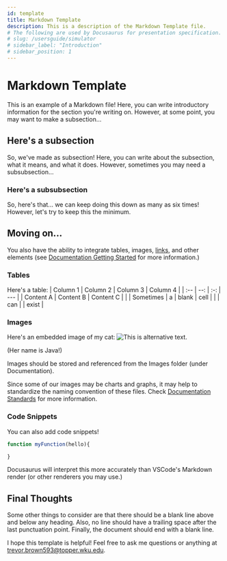 ```yaml
---
id: template
title: Markdown Template
description: This is a description of the Markdown Template file.
# The following are used by Docusaurus for presentation specification.
# slug: /usersguide/simulator
# sidebar_label: "Introduction"
# sidebar_position: 1
---
```


# Markdown Template

This is an example of a Markdown file! Here, you can write introductory information for the section you're writing on. However, at some point, you may want to make a subsection...

## Here's a subsection

So, we've made as subsection! Here, you can write about the subsection, what it means, and what it does. However, sometimes you may need a subsubsection...

### Here's a subsubsection

So, here's that... we can keep doing this down as many as six times! However, let's try to keep this the minimum.

## Moving on...

You also have the ability to integrate tables, images, [links](https://www.youtube.com/watch?v=dQw4w9WgXcQ), and other elements (see [Documentation Getting Started](./Documentation%20Getting%20Started.md) for more information.)

### Tables

Here's a table:
| Column 1 | Column 2 | Column 3 | Column 4 |
| :-- | --: | :-: | --- |
| Content A | Content B | Content C | |
| Sometimes | a | blank | cell |
| | can | | exist |

### Images

Here's an embedded image of my cat:
![This is alternative text.](./Images/Cat.png)

(Her name is Java!)

Images should be stored and referenced from the Images folder (under Documentation).

Since some of our images may be charts and graphs, it may help to standardize the naming convention of these files. Check [Documentation Standards](./Documentation%20Standards.md) for more information.

### Code Snippets

You can also add code snippets!

```js title="JavaScript Snippet!"
function myFunction(hello){

}
```

Docusaurus will interpret this more accurately than VSCode's Markdown render (or other renderers you may use.)

## Final Thoughts

Some other things to consider are that there should be a blank line above and below any heading. Also, no line should have a trailing space after the last punctuation point. Finally, the document should end with a blank line.

I hope this template is helpful! Feel free to ask me questions or anything at [trevor.brown593@topper.wku.edu](mailto:trevor.brown593@topper.wku.edu).

